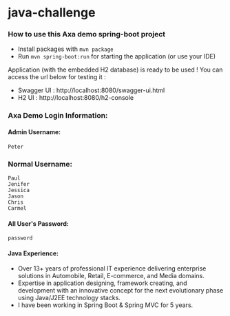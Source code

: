 # java-challenge
### How to use this Axa demo spring-boot project

- Install packages with `mvn package`
- Run `mvn spring-boot:run` for starting the application (or use your IDE)

Application (with the embedded H2 database) is ready to be used ! You can access the url below for testing it :

- Swagger UI : http://localhost:8080/swagger-ui.html
- H2 UI : http://localhost:8080/h2-console



### Axa Demo Login Information:

#### Admin Username: 
	Peter  

### Normal Username:
	Paul
	Jenifer
	Jessica
	Jason
	Chris
	Carmel

#### All User's Password: 
	password


#### Java Experience:

- Over 13+ years of professional IT experience delivering enterprise solutions in Automobile, Retail, E-commerce, and Media domains.
- Expertise in application designing, framework creating, and development with an innovative concept for the next evolutionary phase using Java/J2EE technology stacks.
- I have been working in Spring Boot & Spring MVC for 5 years.
